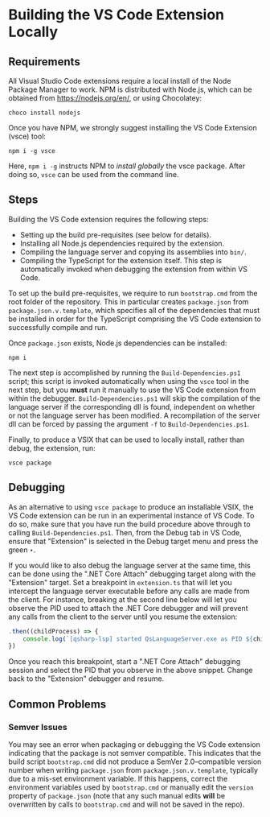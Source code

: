 # Building the VS Code Extension Locally #

## Requirements ##

All Visual Studio Code extensions require a local install of the Node Package Manager to work.
NPM is distributed with Node.js, which can be obtained from https://nodejs.org/en/, or using Chocolatey:

```
choco install nodejs
```

Once you have NPM, we strongly suggest installing the VS Code Extension (vsce) tool:

```
npm i -g vsce
```

Here, `npm i -g` instructs NPM to *install globally* the vsce package.
After doing so, `vsce` can be used from the command line.

## Steps ##

Building the VS Code extension requires the following steps:

- Setting up the build pre-requisites (see below for details).
- Installing all Node.js dependencies required by the extension.
- Compiling the language server and copying its assemblies into `bin/`.
- Compiling the TypeScript for the extension itself.
  This step is automatically invoked when debugging the extension from within VS Code.

To set up the build pre-requisites, we require to run `bootstrap.cmd` from the root folder of the repository.
This in particular creates `package.json` from `package.json.v.template`, which specifies all of the dependencies that must be installed in order for the TypeScript comprising the VS Code extension to successfully compile and run.

Once `package.json` exists, Node.js dependencies can be installed:

```
npm i
```

The next step is accomplished by running the `Build-Dependencies.ps1` script; this script is invoked automatically when using the `vsce` tool in the next step, but you **must** run it manually to use the VS Code extension from within the debugger. `Build-Dependencies.ps1` will skip the compilation of the language server if the corresponding dll is found, independent on whether or not the language server has been modified. A recompilation of the server dll can be forced by passing the argument `-f` to `Build-Dependencies.ps1`.

Finally, to produce a VSIX that can be used to locally install, rather than debug, the extension, run:

```
vsce package
```

## Debugging ##

As an alternative to using `vsce package` to produce an installable VSIX, the VS Code extension can be run in an experimental instance of VS Code.
To do so, make sure that you have run the build procedure above through to calling `Build-Dependencies.ps1`.
Then, from the Debug tab in VS Code, ensure that "Extension" is selected in the Debug target menu and press the green ‣.

If you would like to also debug the language server at the same time, this can be done using the ".NET Core Attach" debugging target along with the "Extension" target.
Set a breakpoint in `extension.ts` that will let you intercept the language server executable before any calls are made from the client.
For instance, breaking at the second line below will let you observe the PID used to attach the .NET Core debugger and will prevent any calls from the client to the server until you resume the extension:

```typescript
.then((childProcess) => {
    console.log(`[qsharp-lsp] started QsLanguageServer.exe as PID ${childProcess.pid}.`);
})
```

Once you reach this breakpoint, start a ".NET Core Attach" debugging session and select the PID that you observe in the above snippet.
Change back to the "Extension" debugger and resume.

## Common Problems ##

### Semver Issues ###

You may see an error when packaging or debugging the VS Code extension indicating that the package is not semver compatible.
This indicates that the build script `bootstrap.cmd` did not produce a SemVer 2.0–compatible version number when writing `package.json` from `package.json.v.template`, typically due to a mis-set environment variable.
If this happens, correct the environment variables used by `bootstrap.cmd` or manually edit the `version` property of `package.json` (note that any such manual edits **will** be overwritten by calls to `bootstrap.cmd` and will not be saved in the repo).
